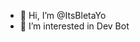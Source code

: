 - 👋 Hi, I’m @ItsBletaYo
- 👀 I’m interested in Dev Bot

<!---
ItsBletaYo/ItsBletaYo is a ✨ special ✨ repository because its `README.md` (this file) appears on your GitHub profile.
You can click the Preview link to take a look at your changes.
--->
